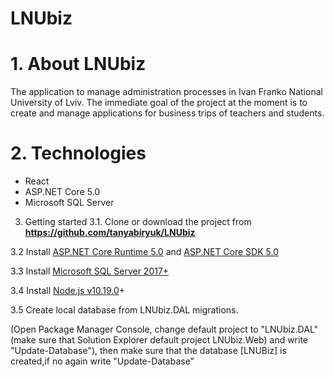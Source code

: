 # LNUbiz

# 1. About LNUbiz
The application to manage administration processes in Ivan Franko National University of Lviv. 
The immediate goal of the project at the moment is to create and manage applications for business trips of teachers and students.

# 2. Technologies
- React
- ASP.NET Core 5.0
- Microsoft SQL Server

3. Getting started
3.1. Clone or download the project from **https://github.com/tanyabiryuk/LNUbiz**

3.2 Install [ASP.NET Core Runtime 5.0](https://dotnet.microsoft.com/download/dotnet-core/5.0) and [ASP.NET Core SDK 5.0](https://dotnet.microsoft.com/download/dotnet/5.0)

3.3 Install [Microsoft SQL Server 2017+](https://www.microsoft.com/en-us/sql-server/sql-server-downloads)

3.4 Install [Node.js v10.19.0](https://nodejs.org/en/blog/release/v10.19.0/)+

3.5 Create local database from LNUbiz.DAL migrations.

(Open Package Manager Console, change default project to "LNUbiz.DAL"(make sure that Solution Explorer default project LNUbiz.Web) and write "Update-Database"),
then make sure that the database [LNUBiz] is created,if no again write "Update-Database" 
